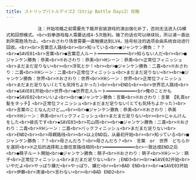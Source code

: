 ```yaml
---
title: ストリップバトルデイズ2（Strip Battle Days2）攻略
---
```


                注：开始攻略之前需要先下载并安装游戏的演出强化补丁，否则无法进入CG模式和回想模式。<br>划拳游戏每人需要达成4-5次胜利。输了的话也可以继续玩，所以请一直达到所需胜场为止。<br>おさわり场景需要一直触摸达到LV4。括号标注的选项会由系统自动进行回收。<br><br>言葉恋人路线<br><br>知っている<br>■ジャンケン勝負：？？<br>◆SAVE01<br>言葉<br>●言葉恋人ルート━━━━━━━━━━━<br>知らない人だ<br><br>■ジャンケン勝負：恭美<br>※おさわり：恭美<br>Hシーン：恭美<br>正常位フィニッシュ<br>まだまだ足りない<br><br>浮気とか！<br><br>■ジャンケン勝負：二喜<br>※おさわり：二喜<br>※Hシーン：二喜<br>正常位フィニッシュ<br>まだまだ足りない<br><br>■ジャンケン勝負：世界<br>※おさわり：世界<br>※Hシーン：世界<br>正常位フィニッシュ<br>まだまだ足りない(とても気持ちよかった)<br><br>END1<br><br>世界恋人路线<br><br>◆SAVE01开始<br>世界<br>●世界恋人ルート━━━━━━━━━━━<br>俺のことかも<br>◆SAVE02<br>いいよ<br><br>■ジャンケン勝負：言葉<br>※おさわり：言葉　【乳首or髪をタッチ】<br>正常位フィニッシュ<br>まだまだ足りない(とても気持ちよかった)<br><br>言葉のことなんだけど……<br><br>■ジャンケン勝負：恭美<br>※おさわり：恭美<br>※Hシーン：恭美<br>バックフィニッシュ<br>まだまだ足りない<br><br>じゃんけんをした<br>彼氏です<br>◆SAVE03<br>花山院<br><br>■ジャンケン勝負：二喜<br>※おさわり：二喜<br>※Hシーン：二喜<br>バックフィニッシュ<br>まだまだ足りない<br><br>END2<br><br>母親路线<br><br>以上END后，从最初开始<br><br>知っている<br>■ジャンケン勝負：？？<br>母さんだろ？<br>母さんだろ？<br>　言葉　or　世界　どちらかを選択<br>※之后的选择和上面任意路线相同<br>━━━━━━━━━━━<br>一致达成END之后<br>●萌子ルート開始<br>■ジャンケン勝負：萌子<br>※おさわり：萌子<br>※Hシーン：萌子<br>正常位フィニッシュ<br>まだまだ足りない<br> ;END3<br><br>◆SAVE02开始<br>いやだよ<br>やっぱり嫌だ<br>やっぱり、嫌だ<br><br>BAD END<br><br>◆SAVE03开始<br>伊藤<br>清浦<br>言わない<br><br>BAD END2<br>
              
